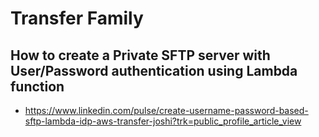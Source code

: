 # Transfer Family

## How to create a Private SFTP server with User/Password authentication using Lambda function

- https://www.linkedin.com/pulse/create-username-password-based-sftp-lambda-idp-aws-transfer-joshi?trk=public_profile_article_view